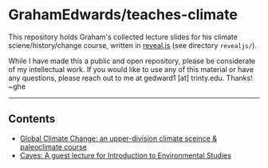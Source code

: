 # GrahamEdwards/teaches-climate

This repository holds Graham's collected lecture slides for his climate sciene/history/change course, written in [reveal.js](https://revealjs.com/) (see directory `revealjs/`).

While I have made this a public and open repository, please be considerate of my intellectual work. If you would like to use any of this material or have any questions, please reach out to me at gedward1 [at] trinty.edu. Thanks! ~ghe

---

## Contents
- [Global Climate Change: an upper-division climate sceince &amp; paleoclimate course](https://grahamedwards.github.io/teaches-climate/)
- [Caves: A guest lecture for Introduction to Environmental Studies](https://grahamedwards.github.io/teaches-climate/caves)